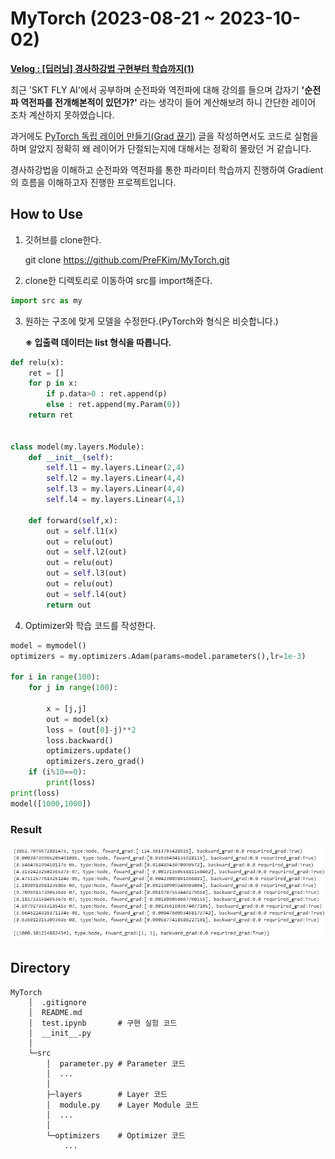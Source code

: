 # MyTorch (2023-08-21 ~ 2023-10-02)

**[Velog : [딥러닝] 경사하강법 구현부터 학습까지(1)](https://velog.io/@pre_f_86/%EB%94%A5%EB%9F%AC%EB%8B%9D-%EA%B2%BD%EC%82%AC%ED%95%98%EA%B0%95%EB%B2%95-%EA%B5%AC%ED%98%84%EB%B6%80%ED%84%B0-%ED%95%99%EC%8A%B5%EA%B9%8C%EC%A7%80-1)**

최근 'SKT FLY AI'에서 공부하며 순전파와 역전파에 대해 강의를 들으며 갑자기 **'순전파 역전파를 전개해본적이 있던가?'** 라는 생각이 들어 계산해보려 하니 간단한 레이어 조차 계산하지 못하였습니다.

과거에도 [PyTorch 독립 레이어 만들기(Grad 끊기)](https://velog.io/@pre_f_86/PyTorch-%EB%8F%85%EB%A6%BD-%EB%A0%88%EC%9D%B4%EC%96%B4-%EB%A7%8C%EB%93%A4%EA%B8%B0Grad-%EB%81%8A%EA%B8%B0) 글을 작성하면서도 코드로 실험을 하며 알았지 정확히 왜 레이어가 단절되는지에 대해서는 정확히 몰랐던 거 같습니다.

경사하강법을 이해하고 순전파와 역전파를 통한 파라미터 학습까지 진행하여 Gradient의 흐름을 이해하고자 진행한 프로젝트입니다.

## How to Use

1. 깃허브를 clone한다.

    git clone https://github.com/PreFKim/MyTorch.git

2. clone한 디렉토리로 이동하여 src를 import해준다.

```python
import src as my
```

3. 원하는 구조에 맞게 모델을 수정한다.(PyTorch와 형식은 비슷합니다.)

    **※ 입출력 데이터는 list 형식을 따릅니다.**

```python
def relu(x):
    ret = []
    for p in x:
        if p.data>0 : ret.append(p)
        else : ret.append(my.Param(0))
    return ret


class model(my.layers.Module):
    def __init__(self):
        self.l1 = my.layers.Linear(2,4)
        self.l2 = my.layers.Linear(4,4)
        self.l3 = my.layers.Linear(4,4)
        self.l4 = my.layers.Linear(4,1)

    def forward(self,x):
        out = self.l1(x)
        out = relu(out)
        out = self.l2(out)
        out = relu(out)
        out = self.l3(out)
        out = relu(out)
        out = self.l4(out)
        return out
```

4. Optimizer와 학습 코드를 작성한다.

```python
model = mymodel()
optimizers = my.optimizers.Adam(params=model.parameters(),lr=1e-3)

for i in range(100):
    for j in range(100):

        x = [j,j]
        out = model(x)
        loss = (out[0]-j)**2
        loss.backward()
        optimizers.update()
        optimizers.zero_grad()
    if (i%10==0):
        print(loss)  
print(loss)
model([1000,1000])
```

### Result

![](./imgs/Train_result.PNG)

## Directory
    MyTorch
        │  .gitignore
        │  README.md
        │  test.ipynb       # 구현 실험 코드
        │  __init__.py
        │
        └─src
            │  parameter.py # Parameter 코드
            │  ...
            │
            ├─layers        # Layer 코드
            │  module.py    # Layer Module 코드
            │  ...
            │
            └─optimizers    # Optimizer 코드
                ...
